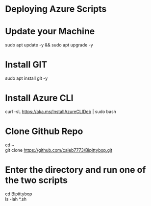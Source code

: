 # Deploying Azure Scripts

# Update your Machine
sudo apt update -y && sudo apt upgrade -y
# Install GIT
sudo apt install git -y
# Install Azure CLI
curl -sL https://aka.ms/InstallAzureCLIDeb | sudo bash
# Clone Github Repo
cd ~<br>
git clone https://github.com/caleb7773/Bipittybop.git
# Enter the directory and run one of the two scripts
cd Bipittybop<br>
ls -lah *.sh
